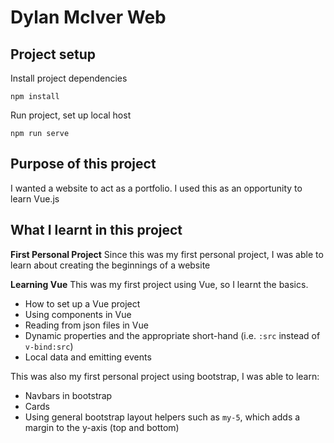 # Dylan McIver Web

## Project setup
Install project dependencies
```
npm install
```

Run project, set up local host
```
npm run serve
```

## Purpose of this project
I wanted a website to act as a portfolio. 
I used this as an opportunity to learn Vue.js

## What I learnt in this project

**First Personal Project**
Since this was my first personal project, I was able to learn about creating the beginnings of a website

**Learning Vue**
This was my first project using Vue, so I learnt the basics.
- How to set up a Vue project 
- Using components in Vue
- Reading from json files in Vue
- Dynamic properties and the appropriate short-hand (i.e. `:src` instead of `v-bind:src`)
- Local data and emitting events

This was also my first personal project using bootstrap, I was able to learn:
- Navbars in bootstrap
- Cards
- Using general bootstrap layout helpers such as `my-5`, which adds a margin to the y-axis (top and bottom)
